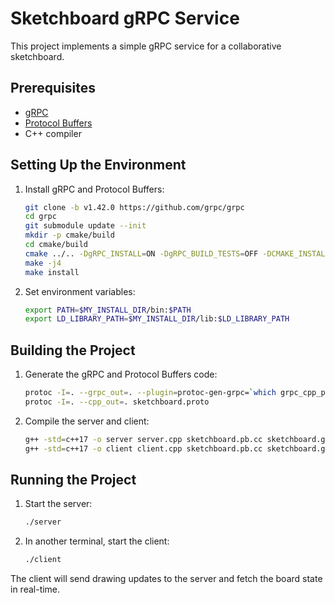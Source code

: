 # Sketchboard gRPC Service

This project implements a simple gRPC service for a collaborative sketchboard.

## Prerequisites

- [gRPC](https://grpc.io/docs/languages/cpp/quickstart/)
- [Protocol Buffers](https://developers.google.com/protocol-buffers)
- C++ compiler

## Setting Up the Environment

1. Install gRPC and Protocol Buffers:

    ```sh
    git clone -b v1.42.0 https://github.com/grpc/grpc
    cd grpc
    git submodule update --init
    mkdir -p cmake/build
    cd cmake/build
    cmake ../.. -DgRPC_INSTALL=ON -DgRPC_BUILD_TESTS=OFF -DCMAKE_INSTALL_PREFIX=$MY_INSTALL_DIR
    make -j4
    make install
    ```

2. Set environment variables:

    ```sh
    export PATH=$MY_INSTALL_DIR/bin:$PATH
    export LD_LIBRARY_PATH=$MY_INSTALL_DIR/lib:$LD_LIBRARY_PATH
    ```

## Building the Project

1. Generate the gRPC and Protocol Buffers code:

    ```sh
    protoc -I=. --grpc_out=. --plugin=protoc-gen-grpc=`which grpc_cpp_plugin` sketchboard.proto
    protoc -I=. --cpp_out=. sketchboard.proto
    ```

2. Compile the server and client:

    ```sh
    g++ -std=c++17 -o server server.cpp sketchboard.pb.cc sketchboard.grpc.pb.cc -lgrpc++ -lprotobuf -lpthread
    g++ -std=c++17 -o client client.cpp sketchboard.pb.cc sketchboard.grpc.pb.cc -lgrpc++ -lprotobuf -lpthread
    ```

## Running the Project

1. Start the server:

    ```sh
    ./server
    ```

2. In another terminal, start the client:

    ```sh
    ./client
    ```

The client will send drawing updates to the server and fetch the board state in real-time.